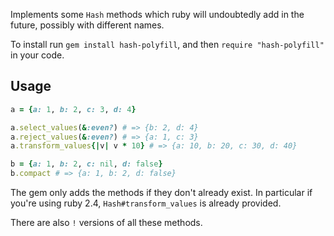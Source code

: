 Implements some `Hash` methods which ruby will undoubtedly add in the future, possibly with different names.

To install run `gem install hash-polyfill`, and then `require "hash-polyfill"` in your code.

## Usage

```ruby
a = {a: 1, b: 2, c: 3, d: 4}

a.select_values(&:even?) # => {b: 2, d: 4}
a.reject_values(&:even?) # => {a: 1, c: 3}
a.transform_values{|v| v * 10} # => {a: 10, b: 20, c: 30, d: 40}

b = {a: 1, b: 2, c: nil, d: false}
b.compact # => {a: 1, b: 2, d: false}
```

The gem only adds the methods if they don't already exist. In particular if you're using ruby 2.4, `Hash#transform_values` is already provided.

There are also `!` versions of all these methods.
